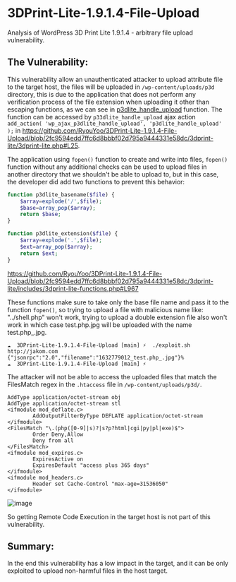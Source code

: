 # 3DPrint-Lite-1.9.1.4-File-Upload
Analysis of WordPress 3D Print Lite 1.9.1.4 - arbitrary file upload vulnerability.

## The Vulnerability:
This vulnerability allow an unauthenticated attacker to upload attribute file to the target host, the files will be uploaded in `/wp-content/uploads/p3d` directory, this is due to the application that does not perform any verification process of the file extension when uploading it other than escaping functions, as we can see in [p3dlite_handle_upload](https://github.com/RyouYoo/3DPrint-Lite-1.9.1.4-File-Upload/blob/2fc9594edd7ffc6d8bbbf02d795a9444331e58dc/3dprint-lite/includes/3dprint-lite-functions.php#L1066) function.
The function can be accessed by `p33dlite_handle_upload` ajax action ```add_action( 'wp_ajax_p3dlite_handle_upload', 'p3dlite_handle_upload' );``` in https://github.com/RyouYoo/3DPrint-Lite-1.9.1.4-File-Upload/blob/2fc9594edd7ffc6d8bbbf02d795a9444331e58dc/3dprint-lite/3dprint-lite.php#L25.

The application using `fopen()` function to create and write into files, `fopen()` function without any additional checks can be used to upload files in another directory that we shouldn't be able to upload to, but in this case, the developer did add two functions to prevent this behavior:
```php
function p3dlite_basename($file) {
	$array=explode('/',$file);
	$base=array_pop($array);
	return $base;
} 

function p3dlite_extension($file) {
	$array=explode('.',$file);
	$ext=array_pop($array);
	return $ext;
} 
```
https://github.com/RyouYoo/3DPrint-Lite-1.9.1.4-File-Upload/blob/2fc9594edd7ffc6d8bbbf02d795a9444331e58dc/3dprint-lite/includes/3dprint-lite-functions.php#L967

These functions make sure to take only the base file name and pass it to the function `fopen()`, so trying to upload a file with malicious name like: "../shell.php" won't work, trying to upload a double extension file also won't work in which case test.php.jpg will be uploaded with the name test.php_.jpg.
```
☁  3DPrint-Lite-1.9.1.4-File-Upload [main] ⚡  ./exploit.sh http://jakom.com
{"jsonrpc":"2.0","filename":"1632779012_test.php_.jpg"}%
☁  3DPrint-Lite-1.9.1.4-File-Upload [main] ⚡
```
The attacker will not be able to access the uploaded files that match the FilesMatch regex in the `.htaccess` file in `/wp-content/uploads/p3d/`.
```
AddType application/octet-stream obj
AddType application/octet-stream stl
<ifmodule mod_deflate.c>
        AddOutputFilterByType DEFLATE application/octet-stream
</ifmodule>
<FilesMatch "\.(php([0-9]|s)?|s?p?html|cgi|py|pl|exe)$">
        Order Deny,Allow
        Deny from all
</FilesMatch>
<ifmodule mod_expires.c>
        ExpiresActive on
        ExpiresDefault "access plus 365 days"
</ifmodule>
<ifmodule mod_headers.c>
        Header set Cache-Control "max-age=31536050"
</ifmodule>
```
![image](https://user-images.githubusercontent.com/48088579/134990636-44d5e746-debc-4ed5-9b7f-a5d6deebab01.png)

So getting Remote Code Execution in the target host is not part of this vulnerability.

## Summary:
In the end this vulnerability has a low impact in the target, and it can be only exploited to upload non-harmful files in the host target.
